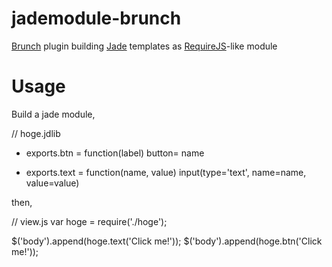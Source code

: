 # jademodule-brunch

[Brunch](http://brunch.io) plugin building [Jade](http://jade-lang.com) templates as [RequireJS](http://requirejs.org)-like module

# Usage

Build a jade module,

  // hoge.jdlib
  - exports.btn = function(label)
    button= name

  - exports.text = function(name, value)
    input(type='text', name=name, value=value)

then,

  // view.js
  var hoge = require('./hoge');
  
  $('body').append(hoge.text('Click me!'));
  $('body').append(hoge.btn('Click me!'));
